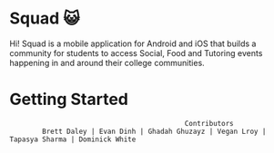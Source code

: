 # Squad 😺
Hi! Squad is a mobile application for Android and iOS that builds a community for students to access Social, Food and Tutoring events happening in and around their college communities. 

# Getting Started

                                               Contributors
            Brett Daley | Evan Dinh | Ghadah Ghuzayz | Vegan Lroy | Tapasya Sharma | Dominick White
